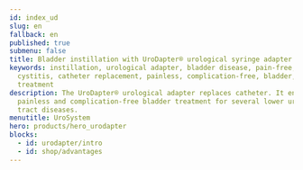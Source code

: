 ```yaml
---
id: index_ud
slug: en
fallback: en
published: true
submenu: false
title: Bladder instillation with UroDapter® urological syringe adapter
keywords: instillation, urological adapter, bladder disease, pain-free,
  cystitis, catheter replacement, painless, complication-free, bladder,
  treatment
description: The UroDapter® urological adapter replaces catheter. It enables
  painless and complication-free bladder treatment for several lower urinary
  tract diseases.
menutitle: UroSystem
hero: products/hero_urodapter
blocks:
  - id: urodapter/intro
  - id: shop/advantages
---
```

